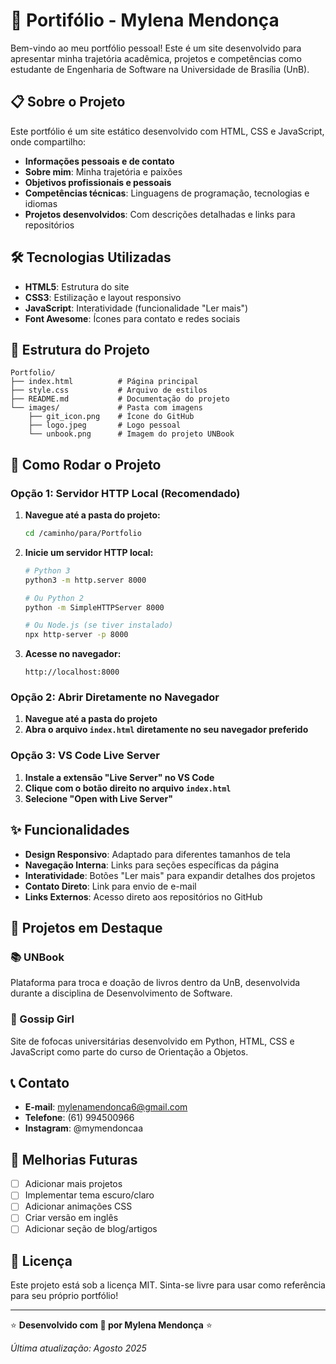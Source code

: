 # 🌟 Portifólio - Mylena Mendonça

Bem-vindo ao meu portfólio pessoal! Este é um site desenvolvido para apresentar minha trajetória acadêmica, projetos e competências como estudante de Engenharia de Software na Universidade de Brasília (UnB).

## 📋 Sobre o Projeto

Este portfólio é um site estático desenvolvido com HTML, CSS e JavaScript, onde compartilho:

- **Informações pessoais e de contato**
- **Sobre mim**: Minha trajetória e paixões
- **Objetivos profissionais e pessoais**
- **Competências técnicas**: Linguagens de programação, tecnologias e idiomas
- **Projetos desenvolvidos**: Com descrições detalhadas e links para repositórios

## 🛠️ Tecnologias Utilizadas

- **HTML5**: Estrutura do site
- **CSS3**: Estilização e layout responsivo
- **JavaScript**: Interatividade (funcionalidade "Ler mais")
- **Font Awesome**: Ícones para contato e redes sociais

## 📁 Estrutura do Projeto

```
Portfolio/
├── index.html          # Página principal
├── style.css           # Arquivo de estilos
├── README.md           # Documentação do projeto
└── images/             # Pasta com imagens
    ├── git_icon.png    # Ícone do GitHub
    ├── logo.jpeg       # Logo pessoal
    └── unbook.png      # Imagem do projeto UNBook
```

## 🚀 Como Rodar o Projeto

### Opção 1: Servidor HTTP Local (Recomendado)

1. **Navegue até a pasta do projeto:**
   ```bash
   cd /caminho/para/Portfolio
   ```

2. **Inicie um servidor HTTP local:**
   ```bash
   # Python 3
   python3 -m http.server 8000
   
   # Ou Python 2
   python -m SimpleHTTPServer 8000
   
   # Ou Node.js (se tiver instalado)
   npx http-server -p 8000
   ```

3. **Acesse no navegador:**
   ```
   http://localhost:8000
   ```

### Opção 2: Abrir Diretamente no Navegador

1. **Navegue até a pasta do projeto**
2. **Abra o arquivo `index.html` diretamente no seu navegador preferido**

### Opção 3: VS Code Live Server

1. **Instale a extensão "Live Server" no VS Code**
2. **Clique com o botão direito no arquivo `index.html`**
3. **Selecione "Open with Live Server"**

## ✨ Funcionalidades

- **Design Responsivo**: Adaptado para diferentes tamanhos de tela
- **Navegação Interna**: Links para seções específicas da página
- **Interatividade**: Botões "Ler mais" para expandir detalhes dos projetos
- **Contato Direto**: Link para envio de e-mail
- **Links Externos**: Acesso direto aos repositórios no GitHub

## 🎯 Projetos em Destaque

### 📚 UNBook
Plataforma para troca e doação de livros dentro da UnB, desenvolvida durante a disciplina de Desenvolvimento de Software.

### 💬 Gossip Girl
Site de fofocas universitárias desenvolvido em Python, HTML, CSS e JavaScript como parte do curso de Orientação a Objetos.

## 📞 Contato

- **E-mail**: mylenamendonca6@gmail.com
- **Telefone**: (61) 994500966
- **Instagram**: @mymendoncaa

## 🔧 Melhorias Futuras

- [ ] Adicionar mais projetos
- [ ] Implementar tema escuro/claro
- [ ] Adicionar animações CSS
- [ ] Criar versão em inglês
- [ ] Adicionar seção de blog/artigos

## 📝 Licença

Este projeto está sob a licença MIT. Sinta-se livre para usar como referência para seu próprio portfólio!

---

⭐ **Desenvolvido com 💜 por Mylena Mendonça** ⭐

*Última atualização: Agosto 2025*